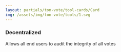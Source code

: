 ```yaml
---
layout: partials/ton-vote/tool-cards/Card
img: /assets/img/ton-vote/tools/1.svg
---
```


### Decentralized

Allows all end users to audit the integrity of all votes
